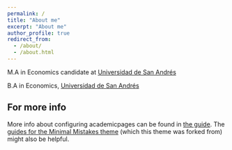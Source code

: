 ```yaml
---
permalink: /
title: "About me"
excerpt: "About me"
author_profile: true
redirect_from: 
  - /about/
  - /about.html
---
```

M.A in Economics candidate at [Universidad de San Andrés](www.udesa.edu.ar)


B.A in Economics, [Universidad de San Andrés](www.udesa.edu.ar)



For more info
------
More info about configuring academicpages can be found in [the guide](https://academicpages.github.io/markdown/). The [guides for the Minimal Mistakes theme](https://mmistakes.github.io/minimal-mistakes/docs/configuration/) (which this theme was forked from) might also be helpful.
